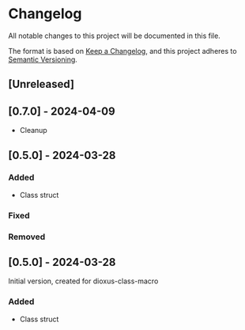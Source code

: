 # Changelog

All notable changes to this project will be documented in this file.

The format is based on [Keep a Changelog](https://keepachangelog.com/en/1.0.0/),
and this project adheres to [Semantic Versioning](https://semver.org/spec/v2.0.0.html).

## [Unreleased]

## [0.7.0] - 2024-04-09

- Cleanup

## [0.5.0] - 2024-03-28

### Added

- Class struct

### Fixed

### Removed

## [0.5.0] - 2024-03-28

Initial version, created for dioxus-class-macro

### Added

- Class struct